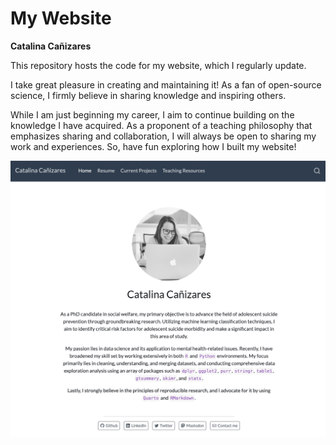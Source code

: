 # My Website

**Catalina Cañizares**

This repository hosts the code for my website, which I regularly update. 

I take great pleasure in creating and maintaining it! As a fan of open-source science, I firmly believe in sharing knowledge and inspiring others. 

While I am just beginning my career, I aim to continue building on the knowledge I have acquired. As a proponent of a teaching philosophy that emphasizes sharing and collaboration, I will always be open to sharing my work and experiences. So, have fun exploring how I built my website! 

![](img/website.png)

